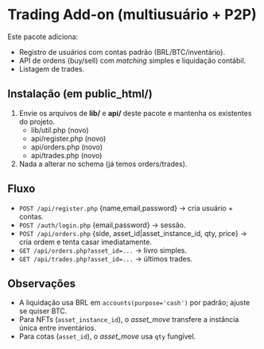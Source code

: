 # Trading Add-on (multiusuário + P2P)

Este pacote adiciona:
- Registro de usuários com contas padrão (BRL/BTC/inventário).
- API de ordens (buy/sell) com *matching* simples e liquidação contábil.
- Listagem de trades.

## Instalação (em public_html/)
1) Envie os arquivos de **lib/** e **api/** deste pacote e mantenha os existentes do projeto.
   - lib/util.php (novo)
   - api/register.php (novo)
   - api/orders.php (novo)
   - api/trades.php (novo)
2) Nada a alterar no schema (já temos orders/trades).

## Fluxo
- `POST /api/register.php` {name,email,password} → cria usuário + contas.
- `POST /auth/login.php` {email,password} → sessão.
- `POST /api/orders.php` {side, asset_id|asset_instance_id, qty, price} → cria ordem e tenta casar imediatamente.
- `GET /api/orders.php?asset_id=...` → livro simples.
- `GET /api/trades.php?asset_id=...` → últimos trades.

## Observações
- A liquidação usa BRL em `accounts(purpose='cash')` por padrão; ajuste se quiser BTC.
- Para NFTs (`asset_instance_id`), o *asset_move* transfere a instância única entre inventários.
- Para cotas (`asset_id`), o *asset_move* usa `qty` fungível.
